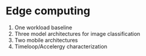 # Edge computing
1. One workload baseline
2. Three model architectures for image classification
3. Two mobile architectures
4. Timeloop/Accelergy characterization
